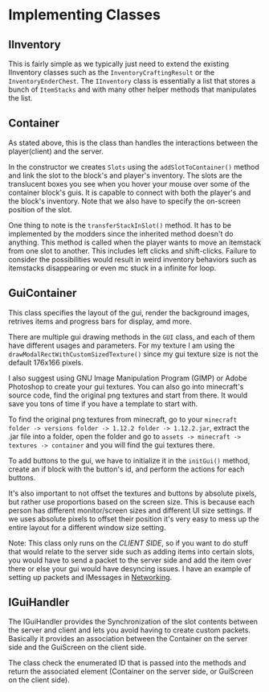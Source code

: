 # Implementing Classes
## IInventory
This is fairly simple as we typically just need to extend the existing IInventory classes such as the `InventoryCraftingResult` or the `InventoryEnderChest`. The `IInventory` class is essentially a list that stores a bunch of `ItemStacks` and with many other helper methods that manipulates the list.

## Container
As stated above, this is the class than handles the interactions between the player(client) and the server.

In the constructor we creates `Slots` using the `addSlotToContainer()` method and link the slot to the block's and player's inventory. The slots are the translucent boxes you see when you hover your mouse over some of the container block's guis. It is capable to connect with both the player's and the block's inventory. Note that we also have to specify the on-screen position of the slot.

One thing to note is the `transferStackInSlot()` method. It has to be implemented by the modders since the inherited method doesn't do anything. This method is called when the player wants to move an itemstack from one slot to another. This includes left clicks and shift-clicks. Failure to consider the possibilities would result in weird inventory behaviors such as itemstacks disappearing or even mc stuck in a infinite for loop.

## GuiContainer
This class specifies the layout of the gui, render the background images, retrives items and progress bars for display, amd more.

There are multiple gui drawing methods in the `GUI` class, and each of them have different usages and parameters. For my texture I am using the `drawModalRectWithCustomSizedTexture()` since my gui texture size is not the default 176x166 pixels.

I also suggest using GNU Image Manipulation Program (GIMP) or Adobe Photoshop to create your gui textures. You can also go into minecraft's source code, find the original png textures and start from there. It would save you tons of time if you have a template to start with.

To find the original png textures from minecraft, go to your `minecraft folder -> versions folder -> 1.12.2 folder -> 1.12.2.jar`, extract the .jar file into a folder, open the folder and go to `assets -> minecraft -> textures -> container` and you will find the gui textures there.

To add buttons to the gui, we have to initialize it in the `initGui()` method, create an if block with the button's id, and perform the actions for each buttons.

It's also important to not offset the textures and buttons by absolute pixels, but rather use proportions based on the screen size. This is because each person has different monitor/screen sizes and different UI size settings. If we uses absolute pixels to offset their position it's very easy to mess up the entire layout for a different window size setting.

Note: This class only runs on the *CLIENT SIDE*, so if you want to do stuff that would relate to the server side such as adding items into certain slots, you would have to send a packet to the server side and add the item over there or else your gui would have desyncing issues. I have an example of setting up packets and IMessages in [Networking](https://apo11o-m.github.io/MCAerial_Documentation/networking/simplelmpl/).

## IGuiHandler
The IGuiHandler provides the Synchronization of the slot contents between the server and client and lets you avoid having to create custom packets. Basically it provides an association between the Container on the server side and the GuiScreen on the client side.

The class check the enumerated ID that is passed into the methods and return the associated element (Container on the server side, or GuiScreen on the client side).
